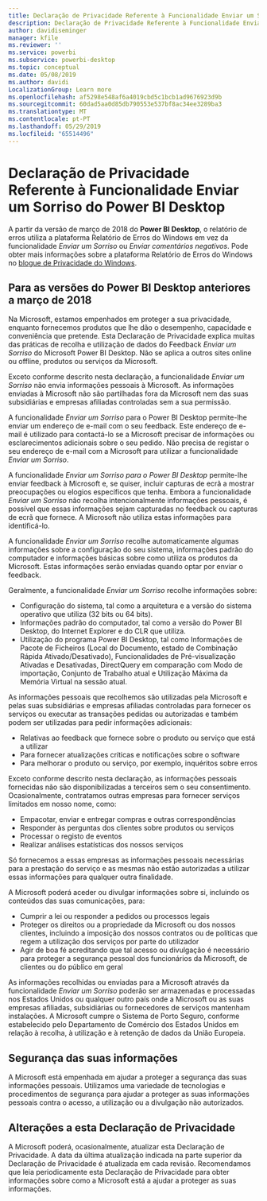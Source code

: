 ```yaml
---
title: Declaração de Privacidade Referente à Funcionalidade Enviar um Sorriso do Power BI Desktop
description: Declaração de Privacidade Referente à Funcionalidade Enviar um Sorriso do Power BI Desktop
author: davidiseminger
manager: kfile
ms.reviewer: ''
ms.service: powerbi
ms.subservice: powerbi-desktop
ms.topic: conceptual
ms.date: 05/08/2019
ms.author: davidi
LocalizationGroup: Learn more
ms.openlocfilehash: af5298e548af6a4019cbd5c1bcb1ad9676923d9b
ms.sourcegitcommit: 60dad5aa0d85db790553e537bf8ac34ee3289ba3
ms.translationtype: MT
ms.contentlocale: pt-PT
ms.lasthandoff: 05/29/2019
ms.locfileid: "65514496"
---
```

# <a name="power-bi-desktop-send-a-smile-privacy-statement"></a>Declaração de Privacidade Referente à Funcionalidade Enviar um Sorriso do Power BI Desktop

A partir da versão de março de 2018 do **Power BI Desktop**, o relatório de erros utiliza a plataforma Relatório de Erros do Windows em vez da funcionalidade *Enviar um Sorriso* ou *Enviar comentários negativos*. Pode obter mais informações sobre a plataforma Relatório de Erros do Windows no [blogue de Privacidade do Windows](https://blogs.windows.com/windowsexperience/2018/01/24/microsoft-introduces-new-privacy-tools-ahead-of-data-privacy-day/). 

## <a name="for-versions-of-power-bi-desktop-prior-to-march-2018"></a>Para as versões do Power BI Desktop anteriores a março de 2018

Na Microsoft, estamos empenhados em proteger a sua privacidade, enquanto fornecemos produtos que lhe dão o desempenho, capacidade e conveniência que pretende. Esta Declaração de Privacidade explica muitas das práticas de recolha e utilização de dados do Feedback *Enviar um Sorriso* do Microsoft Power BI Desktop. Não se aplica a outros sites online ou offline, produtos ou serviços da Microsoft.

Exceto conforme descrito nesta declaração, a funcionalidade *Enviar um Sorriso* não envia informações pessoais à Microsoft. As informações enviadas à Microsoft não são partilhadas fora da Microsoft nem das suas subsidiárias e empresas afiliadas controladas sem a sua permissão.

A funcionalidade *Enviar um Sorriso* para o Power BI Desktop permite-lhe enviar um endereço de e-mail com o seu feedback. Este endereço de e-mail é utilizado para contactá-lo se a Microsoft precisar de informações ou esclarecimentos adicionais sobre o seu pedido. Não precisa de registar o seu endereço de e-mail com a Microsoft para utilizar a funcionalidade *Enviar um Sorriso*.

A funcionalidade *Enviar um Sorriso para o Power BI Desktop* permite-lhe enviar feedback à Microsoft e, se quiser, incluir capturas de ecrã a mostrar preocupações ou elogios específicos que tenha. Embora a funcionalidade *Enviar um Sorriso* não recolha intencionalmente informações pessoais, é possível que essas informações sejam capturadas no feedback ou capturas de ecrã que fornece. A Microsoft não utiliza estas informações para identificá-lo.

A funcionalidade *Enviar um Sorriso* recolhe automaticamente algumas informações sobre a configuração do seu sistema, informações padrão do computador e informações básicas sobre como utiliza os produtos da Microsoft. Estas informações serão enviadas quando optar por enviar o feedback.

Geralmente, a funcionalidade *Enviar um Sorriso* recolhe informações sobre:

* Configuração do sistema, tal como a arquitetura e a versão do sistema operativo que utiliza (32 bits ou 64 bits).
* Informações padrão do computador, tal como a versão do Power BI Desktop, do Internet Explorer e do CLR que utiliza.
* Utilização do programa Power BI Desktop, tal como Informações de Pacote de Ficheiros (Local do Documento, estado de Combinação Rápida Ativado/Desativado), Funcionalidades de Pré-visualização Ativadas e Desativadas, DirectQuery em comparação com Modo de importação, Conjunto de Trabalho atual e Utilização Máxima da Memória Virtual na sessão atual.

As informações pessoais que recolhemos são utilizadas pela Microsoft e pelas suas subsidiárias e empresas afiliadas controladas para fornecer os serviços ou executar as transações pedidas ou autorizadas e também podem ser utilizadas para pedir informações adicionais:

* Relativas ao feedback que fornece sobre o produto ou serviço que está a utilizar
* Para fornecer atualizações críticas e notificações sobre o software
* Para melhorar o produto ou serviço, por exemplo, inquéritos sobre erros

Exceto conforme descrito nesta declaração, as informações pessoais fornecidas não são disponibilizadas a terceiros sem o seu consentimento. Ocasionalmente, contratamos outras empresas para fornecer serviços limitados em nosso nome, como:

* Empacotar, enviar e entregar compras e outras correspondências
* Responder às perguntas dos clientes sobre produtos ou serviços
* Processar o registo de eventos
* Realizar análises estatísticas dos nossos serviços

Só fornecemos a essas empresas as informações pessoais necessárias para a prestação do serviço e as mesmas não estão autorizadas a utilizar essas informações para qualquer outra finalidade.

A Microsoft poderá aceder ou divulgar informações sobre si, incluindo os conteúdos das suas comunicações, para:

* Cumprir a lei ou responder a pedidos ou processos legais
* Proteger os direitos ou a propriedade da Microsoft ou dos nossos clientes, incluindo a imposição dos nossos contratos ou de políticas que regem a utilização dos serviços por parte do utilizador
* Agir de boa fé acreditando que tal acesso ou divulgação é necessário para proteger a segurança pessoal dos funcionários da Microsoft, de clientes ou do público em geral

As informações recolhidas ou enviadas para a Microsoft através da funcionalidade *Enviar um Sorriso* poderão ser armazenadas e processadas nos Estados Unidos ou qualquer outro país onde a Microsoft ou as suas empresas afiliadas, subsidiárias ou fornecedores de serviços mantenham instalações. A Microsoft cumpre o Sistema de Porto Seguro, conforme estabelecido pelo Departamento de Comércio dos Estados Unidos em relação à recolha, à utilização e à retenção de dados da União Europeia.

## <a name="security-of-your-information"></a>Segurança das suas informações
A Microsoft está empenhada em ajudar a proteger a segurança das suas informações pessoais. Utilizamos uma variedade de tecnologias e procedimentos de segurança para ajudar a proteger as suas informações pessoais contra o acesso, a utilização ou a divulgação não autorizados.

## <a name="changes-to-this-privacy-statement"></a>Alterações a esta Declaração de Privacidade
A Microsoft poderá, ocasionalmente, atualizar esta Declaração de Privacidade. A data da última atualização indicada na parte superior da Declaração de Privacidade é atualizada em cada revisão. Recomendamos que leia periodicamente esta Declaração de Privacidade para obter informações sobre como a Microsoft está a ajudar a proteger as suas informações.

